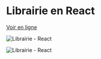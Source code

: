 # Librairie en React

[Voir en ligne]()

![Librairie - React](https://i.postimg.cc/7h3TL87T/Book-Library2.png)

![Librairie - React](https://i.postimg.cc/P5xNg86D/Book-Library.png)
